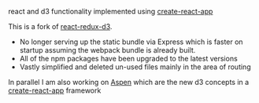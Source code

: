 react and d3 functionality implemented using
[create-react-app](https://github.com/facebookincubator/create-react-app)

This is a fork of [react-redux-d3](https://github.com/lucmerceron/React-Redux-D3).

* No longer serving up the static bundle via Express which is faster
on startup assuming the webpack bundle is already built.
* All of the npm packages have been upgraded to the latest versions
* Vastly simplified and deleted un-used files mainly in the area of routing

In parallel I am also working on
[Aspen]() which are the new d3 concepts in a
[create-react-app](https://github.com/facebookincubator/create-react-app) framework
